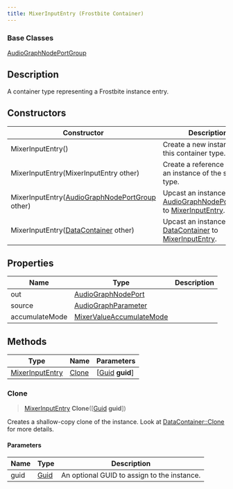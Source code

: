```yaml
---
title: MixerInputEntry (Frostbite Container)
---
```

### Base Classes

[AudioGraphNodePortGroup](AudioGraphNodePortGroup)

## Description

A container type representing a Frostbite instance entry.

## Constructors

| Constructor                                                                | Description                                                                                                           |
| -------------------------------------------------------------------------- | --------------------------------------------------------------------------------------------------------------------- |
| MixerInputEntry()                                                          | Create a new instance of this container type.                                                                         |
| MixerInputEntry(MixerInputEntry other)                                     | Create a reference copy of an instance of the same type.                                                              |
| MixerInputEntry([AudioGraphNodePortGroup](AudioGraphNodePortGroup) other)  | Upcast an instance of type [AudioGraphNodePortGroup](AudioGraphNodePortGroup) to [MixerInputEntry](MixerInputEntry).  |
| MixerInputEntry([DataContainer](/vext/ref/cls/shr/datacontainer) other) | Upcast an instance of type [DataContainer](/vext/ref/cls/shr/datacontainer) to [MixerInputEntry](MixerInputEntry). |

## Properties

| Name           | Type                                                 | Description |
| -------------- | ---------------------------------------------------- | ----------- |
| out            | [AudioGraphNodePort](AudioGraphNodePort)             |             |
| source         | [AudioGraphParameter](AudioGraphParameter)           |             |
| accumulateMode | [MixerValueAccumulateMode](MixerValueAccumulateMode) |             |

## Methods

| Type                               | Name            | Parameters                                     |
| ---------------------------------- | --------------- | ---------------------------------------------- |
| [MixerInputEntry](MixerInputEntry) | [Clone](#clone) | \[[Guid](/vext/ref/cls/shr/guid) **guid**\] |

### Clone

> [MixerInputEntry](MixerInputEntry) **Clone**(\[[Guid](/vext/ref/cls/shr/guid) **guid**\])

Creates a shallow-copy clone of the instance. Look at [DataContainer::Clone](/vext/ref/cls/shr/datacontainer#clone) for more details.

#### Parameters

| Name | Type         | Description                                 |
| ---- | ------------ | ------------------------------------------- |
| guid | [Guid](Guid) | An optional GUID to assign to the instance. |
